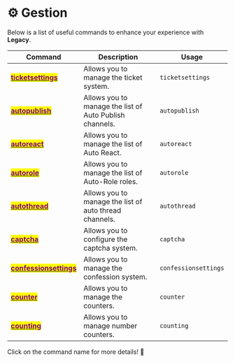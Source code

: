 # ⚙️ Gestion

Below is a list of useful commands to enhance your experience with **Legacy**.

| Command                                                                           | Description                                             | Usage                |
| --------------------------------------------------------------------------------- | ------------------------------------------------------- | -------------------- |
| [<mark style="color:purple;">**ticketsettings**</mark>](ticketsettings.md)        | Allows you to manage the ticket system.                 | `ticketsettings`     |
| [<mark style="color:purple;">**autopublish**</mark>](autopublish.md)              | Allows you to manage the list of Auto Publish channels. | `autopublish`        |
| [<mark style="color:purple;">**autoreact**</mark>](autoreact.md)                  | Allows you to manage the list of Auto React.            | `autoreact`          |
| [<mark style="color:purple;">**autorole**</mark>](autorole.md)                    | Allows you to manage the list of Auto-Role roles.       | `autorole`           |
| [<mark style="color:purple;">**autothread**</mark>](autothread.md)                | Allows you to manage the list of auto thread channels.  | `autothread`         |
| [<mark style="color:purple;">**captcha**</mark>](captcha.md)                      | Allows you to configure the captcha system.             | `captcha`            |
| [<mark style="color:purple;">**confessionsettings**</mark>](confessionsetings.md) | Allows you to manage the confession system.             | `confessionsettings` |
| [<mark style="color:purple;">**counter**</mark>](counter.md)                      | Allows you to manage the counters.                      | `counter`            |
| [<mark style="color:purple;">**counting**</mark>](counting.md)                    | Allows you to manage number counters.                   | `counting`           |

Click on the command name for more details! 🚀
